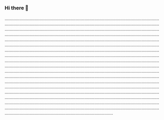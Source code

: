 ### Hi there 👋

...............................................................................................................................................................................................................................................................................................................................................................................................................................................................................................................................................................................................................................................................................................................................................................................................................................................................................................................................................................................................................................................................................................................................................................................................................................................................................................................................................................................................................................................................................................................................................................................................................................................................................................................................................................................................................................................................................................................................................................................................................................................................................................................................................................................................................................................................................................................................................................................................................